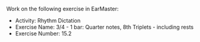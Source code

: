 Work on the following exercise in EarMaster:
- Activity: Rhythm Dictation
- Exercise Name: 3/4 - 1 bar: Quarter notes, 8th Triplets - including rests
- Exercise Number: 15.2
